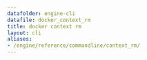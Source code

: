 ```yaml
---
datafolder: engine-cli
datafile: docker_context_rm
title: docker context rm
layout: cli
aliases:
- /engine/reference/commandline/context_rm/
---
```


<!--
This page is automatically generated from Docker's source code. If you want to
suggest a change to the text that appears here, open a ticket or pull request
in the source repository on GitHub:

https://github.com/docker/cli
-->
